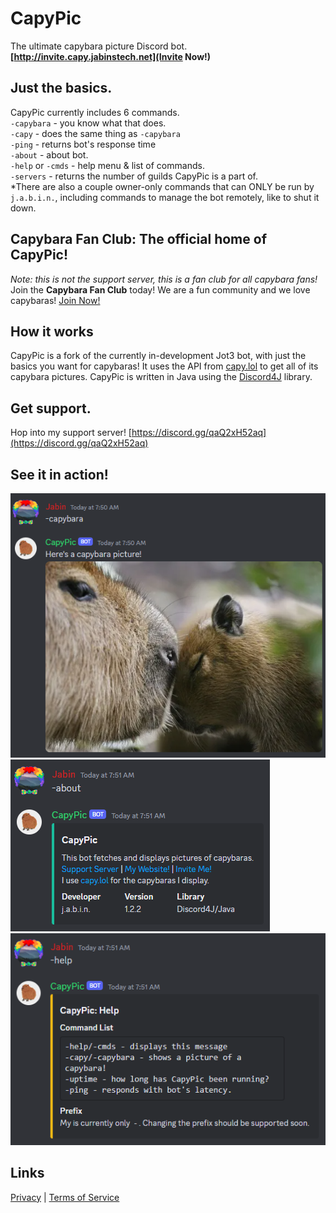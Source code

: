 # CapyPic  
The ultimate capybara picture Discord bot.  
**[http://invite.capy.jabinstech.net](Invite Now!)**
## Just the basics.  
CapyPic currently includes 6 commands.  
`-capybara` - you know what that does.  
`-capy` - does the same thing as `-capybara`  
`-ping` - returns bot's response time  
`-about` - about bot.  
`-help` or `-cmds` - help menu & list of commands.  
`-servers` - returns the number of guilds CapyPic is a part of.  
*There are also a couple owner-only commands that can ONLY be run by `j.a.b.i.n.`, including commands to manage the bot remotely, like to shut it down.  
## Capybara Fan Club: The official home of CapyPic!  
*Note: this is not the support server, this is a fan club for all capybara fans!*  
Join the **Capybara Fan Club** today! We are a fun community and we love capybaras!
[Join Now!](https://discord.gg/EsmjrtPnHv)
## How it works  
CapyPic is a fork of the currently in-development Jot3 bot, with just the basics you want for capybaras!
It uses the API from [capy.lol](https://capy.lol/) to get all of its capybara pictures.
CapyPic is written in Java using the [Discord4J](https://discord4j.com/) library.  
## Get support.  
Hop into my support server!
[https://discord.gg/qaQ2xH52aq](https://discord.gg/qaQ2xH52aq)  
## See it in action!  
![capybara command](resources/capycommand.png)  
![about command](resources/aboutcommand.png)  
![help command](resources/cmds.png)  
## Links  
[Privacy](/privacy) | [Terms of Service](/terms)  
